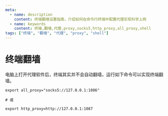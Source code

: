 ```yaml
---
meta:
  - name: description
    content: 终端翻墙设置指南，介绍如何在命令行终端中配置代理实现科学上网
  - name: keywords
    content: 终端,翻墙,代理,proxy,socks5,http_proxy,all_proxy,shell
tags: ["终端", "翻墙", "代理", "proxy", "shell"]
---
```


# 终端翻墙

电脑上打开代理软件后，终端其实并不会自动翻墙，运行如下命令可以实现终端翻墙。


```shell
export all_proxy="socks5://127.0.0.1:1086"

# 或

export http_proxy=http://127.0.0.1:1087
```

